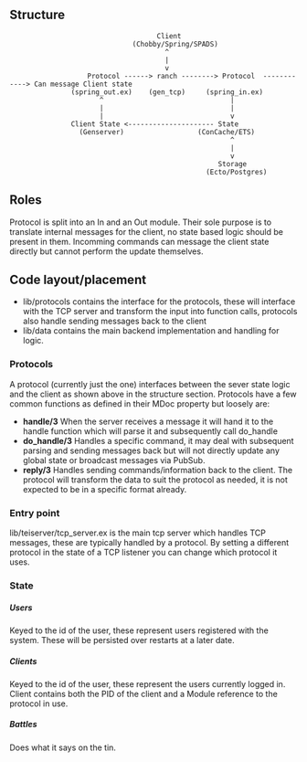 ## Structure
```
                                    Client                                
                              (Chobby/Spring/SPADS)
                                      ^
                                      |
                                      v
                   Protocol ------> ranch --------> Protocol  ------------> Can message Client state
               (spring_out.ex)    (gen_tcp)     (spring_in.ex)
                      ^                               |
                      |                               |
                      |                               v
               Client State <--------------------- State
                 (Genserver)                  (ConCache/ETS)
                                                      ^
                                                      |
                                                      v
                                                   Storage
                                                (Ecto/Postgres)
```

## Roles
Protocol is split into an In and an Out module. Their sole purpose is to translate internal messages for the client, no state based logic should be present in them. Incomming commands can message the client state directly but cannot perform the update themselves.

## Code layout/placement
- lib/protocols contains the interface for the protocols, these will interface with the TCP server and transform the input into function calls, protocols also handle sending messages back to the client
- lib/data contains the main backend implementation and handling for logic. 

### Protocols
A protocol (currently just the one) interfaces between the sever state logic and the client as shown above in the structure section. Protocols have a few common functions as defined in their MDoc property but loosely are:
- **handle/3** When the server receives a message it will hand it to the handle function which will parse it and subsequently call do_handle
- **do_handle/3** Handles a specific command, it may deal with subsequent parsing and sending messages back but will not directly update any global state or broadcast messages via PubSub.
- **reply/3** Handles sending commands/information back to the client. The protocol will transform the data to suit the protocol as needed, it is not expected to be in a specific format already.

### Entry point
lib/teiserver/tcp_server.ex is the main tcp server which handles TCP messages, these are typically handled by a protocol. By setting a different protocol in the state of a TCP listener you can change which protocol it uses.

### State
##### Users
Keyed to the id of the user, these represent users registered with the system. These will be persisted over restarts at a later date.

##### Clients
Keyed to the id of the user, these represent the users currently logged in. Client contains both the PID of the client and a Module reference to the protocol in use.

##### Battles
Does what it says on the tin.
